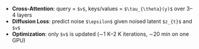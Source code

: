 - **Cross-Attention**: query = `$v$`, keys/values = `$\tau_{\theta}(y)$` over 3–4 layers  
- **Diffusion Loss**: predict noise `$\epsilon$` given noised latent `$z_{t}$` and `$v$`  
- **Optimization**: only `$v$` is updated (∼1 K–2 K iterations, ∼20 min on one GPU)
